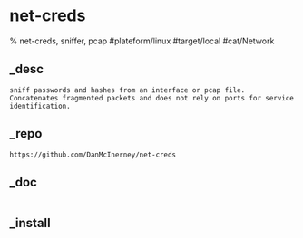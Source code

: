 #  net-creds

% net-creds, sniffer, pcap
#plateform/linux  #target/local  #cat/Network 

## _desc
```
sniff passwords and hashes from an interface or pcap file. Concatenates fragmented packets and does not rely on ports for service identification.
```

## _repo
```
https://github.com/DanMcInerney/net-creds
```

## _doc
```
```

## _install
```
```